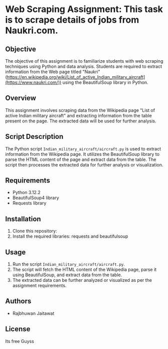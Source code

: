 # Web Scraping Assignment: This task is to scrape details of jobs from Naukri.com. 

## Objective

The objective of this assignment is to familiarize students with web scraping techniques using Python and data analysis. Students are required to extract information from the Web page titled "Naukri" (https://en.wikipedia.org/wiki/List_of_active_Indian_military_aircraft](https://www.naukri.com/)) using the BeautifulSoup library in Python.

## Overview

This assignment involves scraping data from the Wikipedia page "List of active Indian military aircraft" and extracting information from the table present on the page. The extracted data will be used for further analysis.

## Script Description

The Python script `Indian_military_aircraft/aircraft.py` is used to extract information from the Wikipedia page. It utilizes the BeautifulSoup library to parse the HTML content of the page and extract data from the table. The script then processes the extracted data for further analysis or visualization.

## Requirements

- Python 3.12.2
- BeautifulSoup4 library
- Requests library

## Installation

1. Clone this repository:
2. Install the required libraries: requests and beautifulsoup

## Usage

1. Run the script `Indian_military_aircraft/aircraft.py`.
2. The script will fetch the HTML content of the Wikipedia page, parse it using BeautifulSoup, and extract data from the table.
3. The extracted data can be further analyzed or visualized as per the assignment requirements.

## Authors

- Rajbhuwan Jaitawat

## License

Its free Guyss



